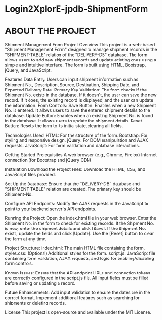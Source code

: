 # Login2XplorE-jpdb-ShipmentForm

# ABOUT THE PROJECT
Shipment Management Form
Project Overview
This project is a web-based "Shipment Management Form" designed to manage shipment records in the "SHIPMENT-TABLE" relation of the "DELIVERY-DB" database. The form allows users to add new shipment records and update existing ones using a simple and intuitive interface. The form is built using HTML, Bootstrap, jQuery, and JavaScript.

Features
Data Entry: Users can input shipment information such as Shipment No., Description, Source, Destination, Shipping Date, and Expected Delivery Date.
Primary Key Validation: The form checks if the Shipment No. exists in the database. If it doesn't, the user can save the new record. If it does, the existing record is displayed, and the user can update the information.
Form Controls:
Save Button: Enables when a new Shipment No. is entered. It allows users to save the entered shipment details to the database.
Update Button: Enables when an existing Shipment No. is found in the database. It allows users to update the shipment details.
Reset Button: Resets the form to its initial state, clearing all fields.

Technologies Used:
HTML: For the structure of the form.
Bootstrap: For styling and responsive design.
jQuery: For DOM manipulation and AJAX requests.
JavaScript: For form validation and database interactions.

Getting Started
Prerequisites
A web browser (e.g., Chrome, Firefox)
Internet connection (for Bootstrap and jQuery CDN)

Installation
Download the Project Files:
Download the HTML, CSS, and JavaScript files provided.

Set Up the Database:
Ensure that the "DELIVERY-DB" database and "SHIPMENT-TABLE" relation are created.
The primary key should be Shipment-No.

Configure API Endpoints:
Modify the AJAX requests in the JavaScript to point to your backend server's API endpoints.

Running the Project:
Open the index.html file in your web browser.
Enter the Shipment No. in the form to check for existing records.
If the Shipment No. is new, enter the shipment details and click [Save].
If the Shipment No. exists, update the fields and click [Update].
Use the [Reset] button to clear the form at any time.

Project Structure:
index.html: The main HTML file containing the form.
styles.css: (Optional) Additional styles for the form.
script.js: JavaScript file containing form validation, AJAX requests, and logic for enabling/disabling form controls.

Known Issues:
Ensure that the API endpoint URLs and connection tokens are correctly configured in the script.js file.
All input fields must be filled before saving or updating a record.

Future Enhancements:
Add input validation to ensure the dates are in the correct format.
Implement additional features such as searching for shipments or deleting records.

License
This project is open-source and available under the MIT License.


